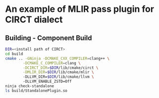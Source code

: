 # An example of MLIR pass plugin for CIRCT dialect


## Building - Component Build

```sh
DIR=<install path of CIRCT>
cd build
cmake .. -GNinja -DCMAKE_CXX_COMPILER=clang++ \
        -DCMAKE_C_COMPILER=clang \
        -DCIRCT_DIR=$DIR/lib/cmake/circt \
        -DMLIR_DIR=$DIR/lib/cmake/mlir \ 
        -DLLVM_DIR=$DIR/lib/cmake/llvm \ 
        -DLLVM_ENABLE_ZSTD=Off
ninja check-standalone
ls build/StandalonePlugin.so
```
